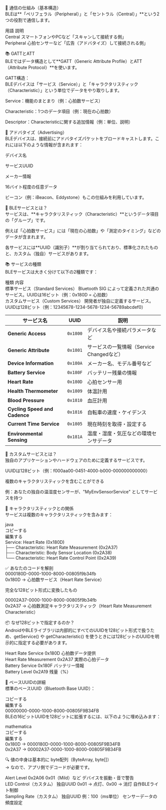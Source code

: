🔁 通信の仕組み（基本構造）  
BLEは**「ペリフェラル（Peripheral）」と「セントラル（Central）」**という2つの役割で通信します。  

用語	説明  
Central	スマートフォンやPCなど「スキャンして接続する側」  
Peripheral	心拍センサーなど「広告（アドバタイズ）して接続される側」



📚 GATTとATT  
BLEではデータ構造として**GATT（Generic Attribute Profile）とATT（Attribute Protocol）**を使います。  

GATT構造：  
BLEデバイスは「サービス（Service）」と「キャラクタリスティック（Characteristic）」という単位でデータをやり取りします。  

Service：機能のまとまり（例：心拍数サービス）  

Characteristic：1つのデータ項目（例：現在の心拍数）  

Descriptor：Characteristicに関する追加情報（例：単位、説明）  



📡 アドバタイズ（Advertising）  
BLEデバイスは、接続前にアドバタイズパケットをブロードキャストします。これには以下のような情報が含まれます：  

デバイス名  

サービスUUID  

メーカー情報

16バイト程度の任意データ  

ビーコン（例：iBeacon、Eddystone）もこの仕組みを利用しています。  


🔧 BLEサービスとは？  
サービスは、**キャラクタリスティック（Characteristic）**というデータ項目の「グループ」です。  

例えば「心拍数サービス」には「現在の心拍数」や「測定のタイミング」などのデータが含まれます。  

各サービスには**UUID（識別子）**が割り当てられており、標準化されたものと、カスタム（独自）サービスがあります。  


📚 サービスの種類  
BLEサービスは大きく分けて以下の2種類です：  

種類	内容  
標準サービス（Standard Services）	Bluetooth SIG によって定義された共通のサービス。UUIDは16ビット（例：0x180D = 心拍数）  
カスタムサービス（Custom Services）	開発者が独自に定義するサービス。UUIDは128ビット（例：12345678-1234-5678-1234-56789abcdef0）  


| サービス名                         | UUID     | 説明                           |   
| ----------------------------- | -------- | ---------------------------- |  
| **Generic Access**            | `0x1800` | デバイス名や接続パラメータなど              |  
| **Generic Attribute**         | `0x1801` | サービスの一覧情報（Service Changedなど） |  
| **Device Information**        | `0x180A` | メーカー名、モデル番号など                |   
| **Battery Service**           | `0x180F` | バッテリー残量の情報                   |  
| **Heart Rate**                | `0x180D` | 心拍センサー用                      |  
| **Health Thermometer**        | `0x1809` | 体温計用                         |  
| **Blood Pressure**            | `0x1810` | 血圧計用                         |  
| **Cycling Speed and Cadence** | `0x1816` | 自転車の速度・ケイデンス                 |  
| **Current Time Service**      | `0x1805` | 現在時刻を取得・設定する                 |  
| **Environmental Sensing**     | `0x181A` | 温度・湿度・気圧などの環境センサデータ          |  



🧪 カスタムサービスとは？  
独自のアプリケーションやハードウェアのために定義するサービスです。  

UUIDは128ビット（例：f000aa00-0451-4000-b000-000000000000）  

複数のキャラクタリスティックを含むことができる  

例：あなたの独自の温湿度センサーが、"MyEnvSensorService" としてサービスを持つ  

📄 キャラクタリスティックとの関係  
サービスは複数のキャラクタリスティックを含みます：  
  
java  
コピーする   
編集する  
Service: Heart Rate (0x180D)      
├── Characteristic: Heart Rate Measurement (0x2A37)  
├── Characteristic: Body Sensor Location (0x2A38)  
└── Characteristic: Heart Rate Control Point (0x2A39)  


✅ あなたのコードを解剖  
0000180D-0000-1000-8000-00805f9b34fb  
0x180D → 心拍数サービス（Heart Rate Service）  

完全な128ビット形式に変換したもの  

00002A37-0000-1000-8000-00805f9b34fb  
0x2A37 → 心拍数測定キャラクタリスティック（Heart Rate Measurement Characteristic）  

📦 なぜ128ビットで指定するのか？  
AndroidやBLEライブラリは内部的にすべてのUUIDを128ビット形式で扱うため、getService() や getCharacteristic() を使うときには128ビットのUUIDを明示的に指定する必要があります。  

Heart Rate Service	0x180D	心拍数データ提供  
Heart Rate Measurement	0x2A37	実際の心拍データ  
Battery Service	0x180F	バッテリー情報  
Battery Level	0x2A19	残量（%）  
 
📌 ベースUUIDの詳細  
標準のベースUUID（Bluetooth Base UUID）：  

コピーする  
編集する  
00000000-0000-1000-8000-00805F9B34FB  
BLEの16ビットUUIDを128ビットに拡張するには、以下のように埋め込みます：  

mathematica  
コピーする  
編集する  
0x180D → 0000180D-0000-1000-8000-00805F9B34FB  
0x2A37 → 00002A37-0000-1000-8000-00805F9B34FB  


🔍 値の中身は基本的に byte配列（ByteArray, byte[]）  
→ なので、アプリ側でデコードが必要です。  

Alert Level	0x2A06	0x01（Mild）など	デバイスを振動・音で警告   
LED Control（カスタム）	独自UUID	0x01 → 点灯、0x00 → 消灯	自作BLEライト制御  
Sampling Rate（カスタム）	独自UUID	例：100（ms単位）	センサーデータの頻度設定  

